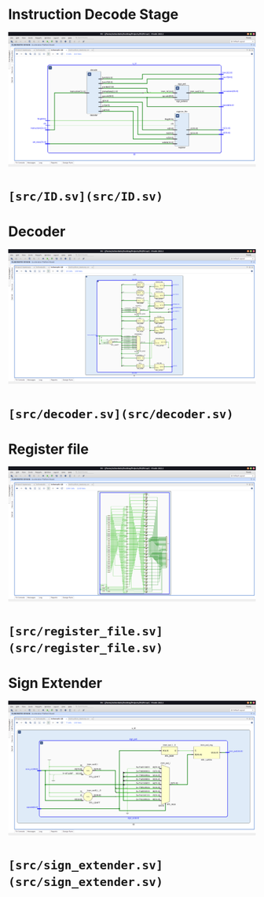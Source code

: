 # Instruction Decode Stage
![Instruction Decode Stage](../assets/rtl/ID.png)
# `[src/ID.sv](src/ID.sv)`

# Decoder
![the Decoder](../assets/rtl/decoder.png)
# `[src/decoder.sv](src/decoder.sv)`

# Register file
![the Register File](../assets/rtl/reg_file.png)
# `[src/register_file.sv](src/register_file.sv)`

# Sign Extender
![the Immediate Unit](../assets/rtl/sign_extender.png)
# `[src/sign_extender.sv](src/sign_extender.sv)`
